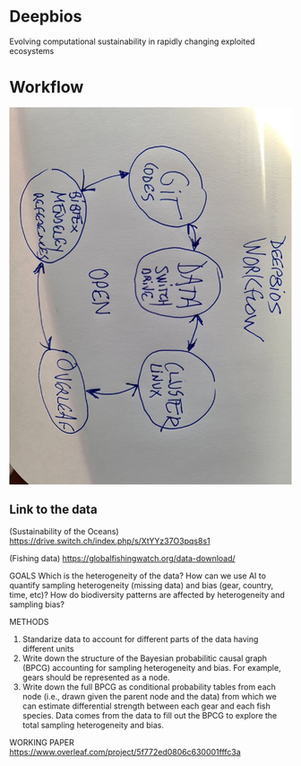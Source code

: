 # Deepbios
Evolving computational sustainability in rapidly changing exploited ecosystems


# Workflow

![plot](Workflow.jpeg)


## Link to the data
(Sustainability of the Oceans)
https://drive.switch.ch/index.php/s/XtYYz37O3pqs8s1

(Fishing data)
https://globalfishingwatch.org/data-download/

GOALS
Which is the heterogeneity of the data? 
How can we use AI to quantify sampling heterogeneity (missing data) and bias (gear, country, time, etc)?
How do biodiversity patterns are affected by heterogeneity and sampling bias?


METHODS
1. Standarize data to account for different parts of the data having different units
2. Write down the structure of the Bayesian probabilitic causal graph (BPCG) accounting for 
sampling heterogeneity and bias. For example, gears should be represented as a node. 
3. Write down the full BPCG as conditional probability tables from each node (i.e., drawn given the parent node and the data) from which we can estimate differential strength between each gear and each fish species. Data comes from the data to fill out the BPCG to explore the total sampling heterogeneity and bias. 




WORKING PAPER 
https://www.overleaf.com/project/5f772ed0806c630001fffc3a
